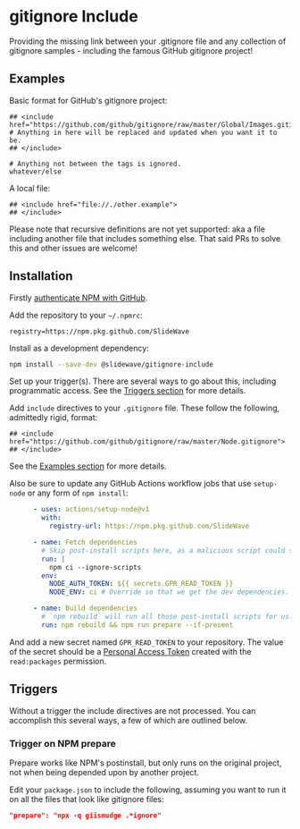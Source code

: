 # gitignore Include

Providing the missing link between your .gitignore file and any collection of gitignore samples - including the famous GitHub gitignore project!

## Examples

Basic format for GitHub's gitignore project:

```gitignore
## <include href="https://github.com/github/gitignore/raw/master/Global/Images.gitignore">
# Anything in here will be replaced and updated when you want it to be.
## </include>

# Anything not between the tags is ignored.
whatever/else
```

A local file:

```gitignore
## <include href="file://./other.example">
## </include>
```

Please note that recursive definitions are not yet supported: aka a file including another file that includes something else. That said PRs to solve this and other issues are welcome!

## Installation

Firstly [authenticate NPM with GitHub](https://help.github.com/en/packages/using-github-packages-with-your-projects-ecosystem/configuring-npm-for-use-with-github-packages#authenticating-to-github-packages).

Add the repository to your `~/.npmrc`:

```npmrc
registry=https://npm.pkg.github.com/SlideWave
```

Install as a development dependency:

```sh
npm install --save-dev @slidewave/gitignore-include
```

Set up your trigger(s). There are several ways to go about this, including programmatic access. See the [Triggers section](#triggers) for more details.

Add `include` directives to your `.gitignore` file. These follow the following, admittedly rigid, format:

```gitignore
## <include href="https://github.com/github/gitignore/raw/master/Node.gitignore">
## </include>
```

See the [Examples section](#examples) for more details.

Also be sure to update any GitHub Actions workflow jobs that use `setup-node` or any form of `npm install`:

```yaml
      - uses: actions/setup-node@v1
        with:
          registry-url: https://npm.pkg.github.com/SlideWave

      - name: Fetch dependencies
        # Skip post-install scripts here, as a malicious script could steal NODE_AUTH_TOKEN.
        run: |
          npm ci --ignore-scripts
        env:
          NODE_AUTH_TOKEN: ${{ secrets.GPR_READ_TOKEN }}
          NODE_ENV: ci # Override so that we get the dev dependencies.

      - name: Build dependencies
        # `npm rebuild` will run all those post-install scripts for us.
        run: npm rebuild && npm run prepare --if-present
```

And add a new secret named `GPR_READ_TOKEN` to your repository. The value of the secret should be a [Personal Access Token](https://github.com/settings/tokens/new) created with the `read:packages` permission.

## Triggers

Without a trigger the include directives are not processed. You can accomplish this several ways, a few of which are outlined below.

### Trigger on NPM prepare

Prepare works like NPM's postinstall, but only runs on the original project, not when being depended upon by another project.

Edit your `package.json` to include the following, assuming you want to run it on all the files that look like gitignore files:

```json
"prepare": "npx -q giismudge .*ignore"
```
